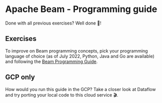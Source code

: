 # Apache Beam - Programming guide

Done with all previous exercises? Well done 👏!

## Exercises

To improve on Beam programming concepts, pick your programming language of choice (as of July 2022, Python, Java and Go are available) and following the [Beam Programming Guide](https://beam.apache.org/documentation/programming-guide/#overview).

## GCP only

How would you run this guide in the GCP? Take a closer look at Dataflow and try porting your local code to this cloud service 🎬.

